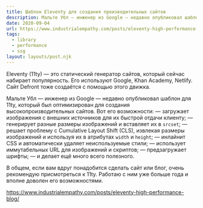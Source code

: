 ```yaml
---
title: Шаблон Eleventy для создания производительных сайтов
description: Мальте Убл — инженер из Google — недавно опубликовал шаблон для 11ty, который был оптимизирован для создания высокопроизводительных сайтов
date: 2020-09-04
url: https://www.industrialempathy.com/posts/eleventy-high-performance-blog/
tags:
  - library
  - performance
  - ssg
layout: layouts/post.njk
---
```

Eleventy (11ty) — это статический генератор сайтов, который сейчас набирает популярность. Его используют Google, Khan Academy, Netlify. Сайт Defront тоже создаётся с помощью этого движка.

Мальте Убл — инженер из Google — недавно опубликовал шаблон для 11ty, который был оптимизирован для создания высокопроизводительных сайтов. Вот его возможности:
— загружает изображения с внешних источников для их быстрой отдачи клиенту;
— генерирует разные размеры изображений и вставляет их в `srcset`;
— решает проблему с Cumulative Layout Shift (CLS), извлекая размеры изображений и используя их в атрибутах `width` и `height`;
— инлайнит CSS и автоматически удаляет неиспользуемые стили;
— использует иммутабельных URL для изображений и скриптов;
— предзагружает шрифты;
— и делает ещё много всего полезного.

В общем, если вам вдруг понадобится сделать сайт или блог, очень рекомендую присмотреться к 11ty. Работаю с ним уже больше года и вполне доволен его возможностями.

https://www.industrialempathy.com/posts/eleventy-high-performance-blog/
